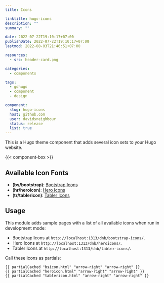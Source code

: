 ```yaml
---
title: Icons

linktitle: hugo-icons
description: ""
summary: ""

date: 2022-07-22T19:10:17+07:00
publishDate: 2022-07-22T19:10:17+07:00
lastmod: 2022-08-03T21:46:51+07:00

resources:
  - src: header-card.png

categories:
  - components

tags:
  - gohugo
  - component
  - design

component:
  slug: hugo-icons
  host: github.com
  user: davidsneighbour
  status: release
  list: true
---
```


This is a Hugo theme component that adds several icon sets to your Hugo website.

{{< component-box >}}

## Available Icon Fonts

- **(bs/bootstrap)**: [Bootstrap Icons](https://icons.getbootstrap.com/)
- **(hr/heroicon)**: [Hero Icons](https://heroicons.com/)
- **(tr/tablericon)**: [Tabler Icons](https://tabler-icons.io/)

## Usage

This module adds sample pages with a list of all available icons when run in development mode:

- Bootstrap Icons at `http://localhost:1313/dnb/bootstrap-icons/`.
- Hero Icons at `http://localhost:1313/dnb/heroicons/`.
- Tabler Icons at `http://localhost:1313/dnb/tabler-icons/`.

Call these icons as partials:

```gotemplate
{{ partialCached "bsicon.html" "arrow-right" "arrow-right" }}
{{ partialCached "heroicon.html" "arrow-right" "arrow-right" }}
{{ partialCached "tablericon.html" "arrow-right" "arrow-right" }}
```
